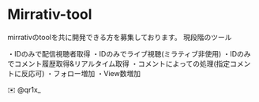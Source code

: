# Mirrativ-tool

mirrativのtoolを共に開発できる方を募集しております。
現段階のツール

・IDのみで配信視聴者取得
・IDのみでライブ視聴(ミラティブ非使用)
・IDのみでコメント履歴取得&リアルタイム取得
・コメントによっての処理(指定コメントに反応可)
・フォロー増加
・View数増加

✉️  @qr1x_

